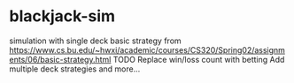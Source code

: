 # blackjack-sim
simulation with single deck basic strategy from https://www.cs.bu.edu/~hwxi/academic/courses/CS320/Spring02/assignments/06/basic-strategy.html
TODO
Replace win/loss count with betting
Add multiple deck strategies
and more...

